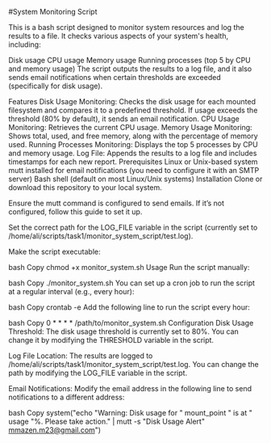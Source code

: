 #System Monitoring Script

This is a bash script designed to monitor system resources and log the results to a file. It checks various aspects of your system's health, including:

Disk usage
CPU usage
Memory usage
Running processes (top 5 by CPU and memory usage)
The script outputs the results to a log file, and it also sends email notifications when certain thresholds are exceeded (specifically for disk usage).

Features
Disk Usage Monitoring: Checks the disk usage for each mounted filesystem and compares it to a predefined threshold. If usage exceeds the threshold (80% by default), it sends an email notification.
CPU Usage Monitoring: Retrieves the current CPU usage.
Memory Usage Monitoring: Shows total, used, and free memory, along with the percentage of memory used.
Running Processes Monitoring: Displays the top 5 processes by CPU and memory usage.
Log File: Appends the results to a log file and includes timestamps for each new report.
Prerequisites
Linux or Unix-based system
mutt installed for email notifications (you need to configure it with an SMTP server)
Bash shell (default on most Linux/Unix systems)
Installation
Clone or download this repository to your local system.

Ensure the mutt command is configured to send emails. If it’s not configured, follow this guide to set it up.

Set the correct path for the LOG_FILE variable in the script (currently set to /home/ali/scripts/task1/monitor_system_script/test.log).

Make the script executable:

bash
Copy
chmod +x monitor_system.sh
Usage
Run the script manually:

bash
Copy
./monitor_system.sh
You can set up a cron job to run the script at a regular interval (e.g., every hour):

bash
Copy
crontab -e
Add the following line to run the script every hour:

bash
Copy
0 * * * * /path/to/monitor_system.sh
Configuration
Disk Usage Threshold: The disk usage threshold is currently set to 80%. You can change it by modifying the THRESHOLD variable in the script.

Log File Location: The results are logged to /home/ali/scripts/task1/monitor_system_script/test.log. You can change the path by modifying the LOG_FILE variable in the script.

Email Notifications: Modify the email address in the following line to send notifications to a different address:

bash
Copy
system("echo \"Warning: Disk usage for " mount_point " is at " usage "%. Please take action.\" | mutt -s \"Disk Usage Alert\" mmazen.m23@gmail.com")
